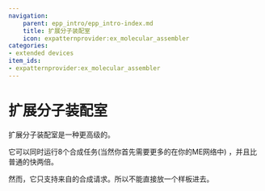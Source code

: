 ```yaml
---
navigation:
    parent: epp_intro/epp_intro-index.md
    title: 扩展分子装配室
    icon: expatternprovider:ex_molecular_assembler
categories:
- extended devices
item_ids:
- expatternprovider:ex_molecular_assembler
---
```


# 扩展分子装配室

<Row gap="20">
<BlockImage id="expatternprovider:ex_molecular_assembler" scale="8"></BlockImage>
</Row>

扩展分子装配室是一种更高级的<ItemLink id="ae2:molecular_assembler" />。

它可以同时运行8个合成任务(当然你首先需要更多的<ItemLink id="ae2:crafting_accelerator" />在你的ME网络中) ，并且比普通的快两倍。

然而，它只支持来自<ItemLink id="ae2:pattern_provider" />的合成请求。所以不能直接放一个样板进去。

